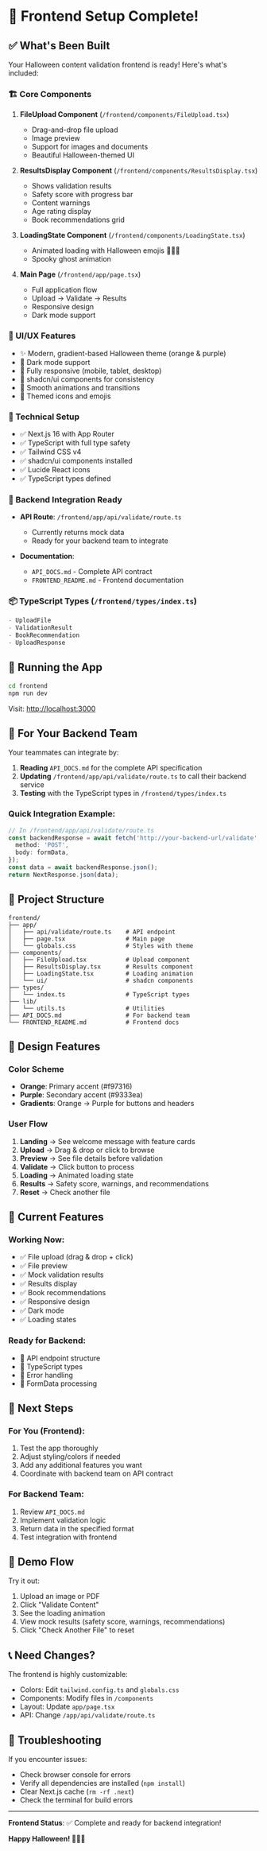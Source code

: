 # 🎃 Frontend Setup Complete!

## ✅ What's Been Built

Your Halloween content validation frontend is ready! Here's what's included:

### 🏗️ Core Components

1. **FileUpload Component** (`/frontend/components/FileUpload.tsx`)
   - Drag-and-drop file upload
   - Image preview
   - Support for images and documents
   - Beautiful Halloween-themed UI

2. **ResultsDisplay Component** (`/frontend/components/ResultsDisplay.tsx`)
   - Shows validation results
   - Safety score with progress bar
   - Content warnings
   - Age rating display
   - Book recommendations grid

3. **LoadingState Component** (`/frontend/components/LoadingState.tsx`)
   - Animated loading with Halloween emojis 👻🎃🦇
   - Spooky ghost animation

4. **Main Page** (`/frontend/app/page.tsx`)
   - Full application flow
   - Upload → Validate → Results
   - Responsive design
   - Dark mode support

### 🎨 UI/UX Features

- ✨ Modern, gradient-based Halloween theme (orange & purple)
- 🌙 Dark mode support
- 📱 Fully responsive (mobile, tablet, desktop)
- 🎯 shadcn/ui components for consistency
- 🔄 Smooth animations and transitions
- 🎃 Themed icons and emojis

### 🔧 Technical Setup

- ✅ Next.js 16 with App Router
- ✅ TypeScript with full type safety
- ✅ Tailwind CSS v4
- ✅ shadcn/ui components installed
- ✅ Lucide React icons
- ✅ TypeScript types defined

### 📡 Backend Integration Ready

- **API Route**: `/frontend/app/api/validate/route.ts`
  - Currently returns mock data
  - Ready for your backend team to integrate
  
- **Documentation**: 
  - `API_DOCS.md` - Complete API contract
  - `FRONTEND_README.md` - Frontend documentation

### 📦 TypeScript Types (`/frontend/types/index.ts`)

```typescript
- UploadFile
- ValidationResult
- BookRecommendation
- UploadResponse
```

## 🚀 Running the App

```bash
cd frontend
npm run dev
```

Visit: [http://localhost:3000](http://localhost:3000)

## 🔌 For Your Backend Team

Your teammates can integrate by:

1. **Reading** `API_DOCS.md` for the complete API specification
2. **Updating** `/frontend/app/api/validate/route.ts` to call their backend service
3. **Testing** with the TypeScript types in `/frontend/types/index.ts`

### Quick Integration Example:

```typescript
// In /frontend/app/api/validate/route.ts
const backendResponse = await fetch('http://your-backend-url/validate', {
  method: 'POST',
  body: formData,
});
const data = await backendResponse.json();
return NextResponse.json(data);
```

## 📁 Project Structure

```
frontend/
├── app/
│   ├── api/validate/route.ts    # API endpoint
│   ├── page.tsx                 # Main page
│   └── globals.css              # Styles with theme
├── components/
│   ├── FileUpload.tsx           # Upload component
│   ├── ResultsDisplay.tsx       # Results component
│   ├── LoadingState.tsx         # Loading animation
│   └── ui/                      # shadcn components
├── types/
│   └── index.ts                 # TypeScript types
├── lib/
│   └── utils.ts                 # Utilities
├── API_DOCS.md                  # For backend team
└── FRONTEND_README.md           # Frontend docs
```

## 🎨 Design Features

### Color Scheme
- **Orange**: Primary accent (#f97316)
- **Purple**: Secondary accent (#9333ea)
- **Gradients**: Orange → Purple for buttons and headers

### User Flow
1. **Landing** → See welcome message with feature cards
2. **Upload** → Drag & drop or click to browse
3. **Preview** → See file details before validation
4. **Validate** → Click button to process
5. **Loading** → Animated loading state
6. **Results** → Safety score, warnings, and recommendations
7. **Reset** → Check another file

## 🧪 Current Features

### Working Now:
- ✅ File upload (drag & drop + click)
- ✅ File preview
- ✅ Mock validation results
- ✅ Results display
- ✅ Book recommendations
- ✅ Responsive design
- ✅ Dark mode
- ✅ Loading states

### Ready for Backend:
- 🔌 API endpoint structure
- 🔌 TypeScript types
- 🔌 Error handling
- 🔌 FormData processing

## 📝 Next Steps

### For You (Frontend):
1. Test the app thoroughly
2. Adjust styling/colors if needed
3. Add any additional features you want
4. Coordinate with backend team on API contract

### For Backend Team:
1. Review `API_DOCS.md`
2. Implement validation logic
3. Return data in the specified format
4. Test integration with frontend

## 🎃 Demo Flow

Try it out:
1. Upload an image or PDF
2. Click "Validate Content"
3. See the loading animation
4. View mock results (safety score, warnings, recommendations)
5. Click "Check Another File" to reset

## 📞 Need Changes?

The frontend is highly customizable:
- Colors: Edit `tailwind.config.ts` and `globals.css`
- Components: Modify files in `/components`
- Layout: Update `app/page.tsx`
- API: Change `/app/api/validate/route.ts`

## 🐛 Troubleshooting

If you encounter issues:
- Check browser console for errors
- Verify all dependencies are installed (`npm install`)
- Clear Next.js cache (`rm -rf .next`)
- Check the terminal for build errors

---

**Frontend Status**: ✅ Complete and ready for backend integration!

**Happy Halloween! 👻🎃🦇**

